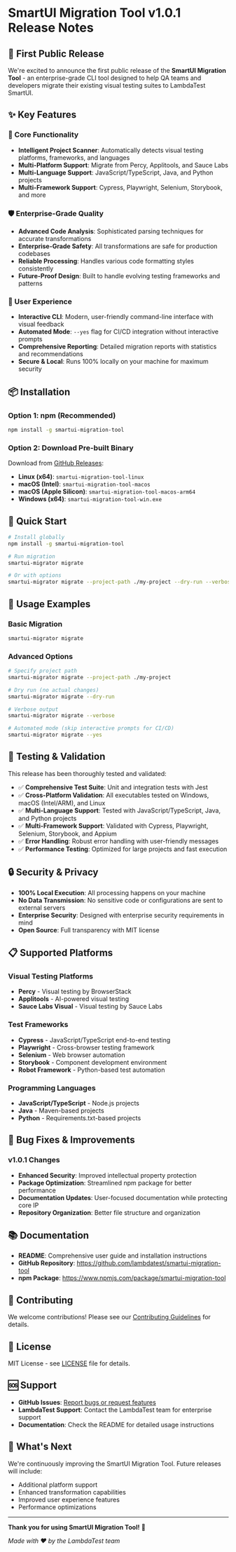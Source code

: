 # SmartUI Migration Tool v1.0.1 Release Notes

## 🎉 **First Public Release**

We're excited to announce the first public release of the **SmartUI Migration Tool** - an enterprise-grade CLI tool designed to help QA teams and developers migrate their existing visual testing suites to LambdaTest SmartUI.

## ✨ **Key Features**

### **🔧 Core Functionality**
- **Intelligent Project Scanner**: Automatically detects visual testing platforms, frameworks, and languages
- **Multi-Platform Support**: Migrate from Percy, Applitools, and Sauce Labs
- **Multi-Language Support**: JavaScript/TypeScript, Java, and Python projects
- **Multi-Framework Support**: Cypress, Playwright, Selenium, Storybook, and more

### **🛡️ Enterprise-Grade Quality**
- **Advanced Code Analysis**: Sophisticated parsing techniques for accurate transformations
- **Enterprise-Grade Safety**: All transformations are safe for production codebases
- **Reliable Processing**: Handles various code formatting styles consistently
- **Future-Proof Design**: Built to handle evolving testing frameworks and patterns

### **🎯 User Experience**
- **Interactive CLI**: Modern, user-friendly command-line interface with visual feedback
- **Automated Mode**: `--yes` flag for CI/CD integration without interactive prompts
- **Comprehensive Reporting**: Detailed migration reports with statistics and recommendations
- **Secure & Local**: Runs 100% locally on your machine for maximum security

## 📦 **Installation**

### **Option 1: npm (Recommended)**
```bash
npm install -g smartui-migration-tool
```

### **Option 2: Download Pre-built Binary**
Download from [GitHub Releases](https://github.com/lambdatest/smartui-migration-tool/releases):
- **Linux (x64)**: `smartui-migration-tool-linux`
- **macOS (Intel)**: `smartui-migration-tool-macos`
- **macOS (Apple Silicon)**: `smartui-migration-tool-macos-arm64`
- **Windows (x64)**: `smartui-migration-tool-win.exe`

## 🚀 **Quick Start**

```bash
# Install globally
npm install -g smartui-migration-tool

# Run migration
smartui-migrator migrate

# Or with options
smartui-migrator migrate --project-path ./my-project --dry-run --verbose
```

## 🔧 **Usage Examples**

### **Basic Migration**
```bash
smartui-migrator migrate
```

### **Advanced Options**
```bash
# Specify project path
smartui-migrator migrate --project-path ./my-project

# Dry run (no actual changes)
smartui-migrator migrate --dry-run

# Verbose output
smartui-migrator migrate --verbose

# Automated mode (skip interactive prompts for CI/CD)
smartui-migrator migrate --yes
```

## 🧪 **Testing & Validation**

This release has been thoroughly tested and validated:
- ✅ **Comprehensive Test Suite**: Unit and integration tests with Jest
- ✅ **Cross-Platform Validation**: All executables tested on Windows, macOS (Intel/ARM), and Linux
- ✅ **Multi-Language Support**: Tested with JavaScript/TypeScript, Java, and Python projects
- ✅ **Multi-Framework Support**: Validated with Cypress, Playwright, Selenium, Storybook, and Appium
- ✅ **Error Handling**: Robust error handling with user-friendly messages
- ✅ **Performance Testing**: Optimized for large projects and fast execution

## 🔒 **Security & Privacy**

- **100% Local Execution**: All processing happens on your machine
- **No Data Transmission**: No sensitive code or configurations are sent to external servers
- **Enterprise Security**: Designed with enterprise security requirements in mind
- **Open Source**: Full transparency with MIT license

## 📋 **Supported Platforms**

### **Visual Testing Platforms**
- **Percy** - Visual testing by BrowserStack
- **Applitools** - AI-powered visual testing
- **Sauce Labs Visual** - Visual testing by Sauce Labs

### **Test Frameworks**
- **Cypress** - JavaScript/TypeScript end-to-end testing
- **Playwright** - Cross-browser testing framework
- **Selenium** - Web browser automation
- **Storybook** - Component development environment
- **Robot Framework** - Python-based test automation

### **Programming Languages**
- **JavaScript/TypeScript** - Node.js projects
- **Java** - Maven-based projects
- **Python** - Requirements.txt-based projects

## 🐛 **Bug Fixes & Improvements**

### **v1.0.1 Changes**
- **Enhanced Security**: Improved intellectual property protection
- **Package Optimization**: Streamlined npm package for better performance
- **Documentation Updates**: User-focused documentation while protecting core IP
- **Repository Organization**: Better file structure and organization

## 📚 **Documentation**

- **README**: Comprehensive user guide and installation instructions
- **GitHub Repository**: https://github.com/lambdatest/smartui-migration-tool
- **npm Package**: https://www.npmjs.com/package/smartui-migration-tool

## 🤝 **Contributing**

We welcome contributions! Please see our [Contributing Guidelines](https://github.com/lambdatest/smartui-migration-tool/blob/main/README.md#contributing) for details.

## 📄 **License**

MIT License - see [LICENSE](https://github.com/lambdatest/smartui-migration-tool/blob/main/LICENSE) file for details.

## 🆘 **Support**

- **GitHub Issues**: [Report bugs or request features](https://github.com/lambdatest/smartui-migration-tool/issues)
- **LambdaTest Support**: Contact the LambdaTest team for enterprise support
- **Documentation**: Check the README for detailed usage instructions

## 🎯 **What's Next**

We're continuously improving the SmartUI Migration Tool. Future releases will include:
- Additional platform support
- Enhanced transformation capabilities
- Improved user experience features
- Performance optimizations

---

**Thank you for using SmartUI Migration Tool!** 🚀

*Made with ❤️ by the LambdaTest team*
